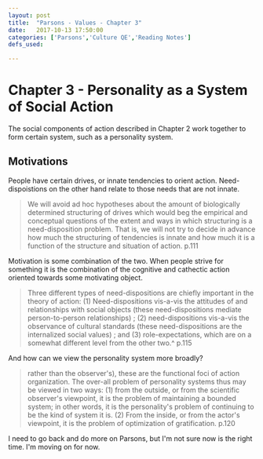 ```yaml
---
layout: post
title:  "Parsons - Values - Chapter 3"
date:   2017-10-13 17:50:00
categories: ['Parsons','Culture QE','Reading Notes']
defs_used:

---
```


# Chapter 3 - Personality as a System of Social Action

The social components of action described in Chapter 2 work together to form certain system, such as a personality system.

## Motivations

People have certain drives, or innate tendencies to orient action. Need-dispoistions on the other hand relate to those needs that are not innate.

>We will avoid ad hoc hypotheses
about the amount of biologically determined structuring of drives which
would beg the empirical and conceptual questions of the extent and ways in
which structuring is a need-disposition problem. That is, we will not try to
decide in advance how much the structuring of tendencies is innate and how
much it is a function of the structure and situation of action. p.111

Motivation is some combination of the two. When people strive for something it is the combination of the cognitive and cathectic action oriented towards some motivating object.

>Three different types of need-dispositions are chiefly important in the
theory of action: (1) Need-dispositions vis-a-vis the attitudes of and relationships
with social objects (these need-dispositions mediate person-to-person
relationships) ; (2) need-dispositions vis-a-vis the observance of cultural
standards (these need-dispositions are the internalized social values) ; and
(3) role-expectations, which are on a somewhat different level from the other
two.^ p.115

And how can we view the personality system more broadly?
>rather than the observer's), these are
the functional foci of action organization. The over-all problem of personality
systems thus may be viewed in two ways: (1) from the outside, or from the
scientific observer's viewpoint, it is the problem of maintaining a bounded
system; in other words, it is the personality's problem of continuing to be the
kind of system it is. (2) From the inside, or from the actor's viewpoint, it is
the problem of optimization of gratification. p.120


I need to go back and do more on Parsons, but I'm not sure now is the right time. I'm moving on for now.
